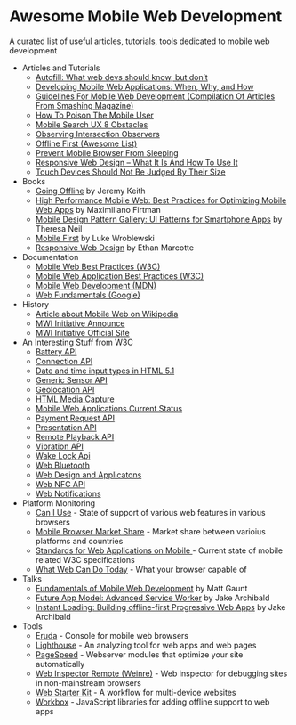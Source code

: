 # Awesome Mobile Web Development

A curated list of useful articles, tutorials, tools dedicated to mobile web development

- Articles and Tutorials
    - [Autofill: What web devs should know, but don’t](https://cloudfour.com/thinks/autofill-what-web-devs-should-know-but-dont/)
    - [Developing Mobile Web Applications: When, Why, and How](https://www.toptal.com/android/developing-mobile-web-apps-when-why-and-how)
    - [Guidelines For Mobile Web Development (Compilation Of Articles From Smashing Magazine)](https://www.smashingmagazine.com/guidelines-for-mobile-web-development/)
    - [How To Poison The Mobile User](https://www.smashingmagazine.com/2016/10/how-to-poison-the-mobile-user/)
    - [Mobile Search UX 8 Obstacles](https://blog.algolia.com/mobile-search-ux-8-obstacles/)
    - [Observing Intersection Observers](https://davidwalsh.name/intersection-observers)
    - [Offline First (Awesome List)](https://github.com/pazguille/offline-first)
    - [Prevent Mobile Browser From Sleeping](https://davidwalsh.name/wake-lock-shim)
    - [Responsive Web Design – What It Is And How To Use It](https://www.smashingmagazine.com/2011/01/guidelines-for-responsive-web-design/)
    - [Touch Devices Should Not Be Judged By Their Size](https://css-tricks.com/touch-devices-not-judged-size/)
- Books
    - [Going Offline](https://abookapart.com/products/going-offline) by Jeremy Keith
    - [High Performance Mobile Web: Best Practices for Optimizing Mobile Web Apps](https://www.amazon.com/High-Performance-Mobile-Web-Optimizing/dp/1491912553) by Maximiliano Firtman
    - [Mobile Design Pattern Gallery: UI Patterns for Smartphone Apps](https://www.amazon.com/Mobile-Design-Pattern-Gallery-Smartphone/dp/1449363636) by Theresa Neil
    - [Mobile First](https://abookapart.com/products/mobile-first) by Luke Wroblewski
    - [Responsive Web Design](https://abookapart.com/products/responsive-web-design) by Ethan Marcotte
- Documentation
    - [Mobile Web Best Practices (W3C)](https://www.w3.org/TR/mobile-bp/)
    - [Mobile Web Application Best Practices (W3C)](https://www.w3.org/TR/mwabp/)
    - [Mobile Web Development (MDN)](https://developer.mozilla.org/en-US/docs/Web/Guide/Mobile)
    - [Web Fundamentals (Google)](https://developers.google.com/web/fundamentals/)
- History
    - [Article about Mobile Web on Wikipedia](https://en.wikipedia.org/wiki/Mobile_Web)
    - [MWI Initiative Announce](https://www.w3.org/2005/05/mwi-pressrelease)
    - [MWI Initiative Official Site](https://www.w3.org/Mobile/)
- An Interesting Stuff from W3C
    - [Battery API](https://www.w3.org/TR/battery-status/)
    - [Connection API](http://wicg.github.io/netinfo/)
    - [Date and time input types in HTML 5.1](https://www.w3.org/TR/html51/sec-forms.html#date-state-typedate)
    - [Generic Sensor API](https://www.w3.org/TR/generic-sensor/)
    - [Geolocation API](https://www.w3.org/TR/geolocation-API/)
    - [HTML Media Capture](https://www.w3.org/TR/html-media-capture/)
    - [Mobile Web Applications Current Status](https://www.w3.org/standards/techs/mobileapp#w3c_all)
    - [Payment Request API](https://www.w3.org/TR/payment-request/)
    - [Presentation API](https://www.w3.org/TR/presentation-api/)
    - [Remote Playback API](https://www.w3.org/TR/remote-playback/)
    - [Vibration API](https://www.w3.org/TR/vibration/)
    - [Wake Lock Api](https://www.w3.org/TR/wake-lock/)
    - [Web Bluetooth](https://webbluetoothcg.github.io/web-bluetooth/)
    - [Web Design and Applicatons](https://www.w3.org/standards/webdesign/mobilweb.html)
    - [Web NFC API](https://w3c.github.io/web-nfc/)
    - [Web Notifications](https://www.w3.org/TR/notifications/)
- Platform Monitoring
    - [Can I Use](https://caniuse.com/) - State of support of various web features in various browsers
    - [Mobile Browser Market Share](http://gs.statcounter.com/browser-market-share/mobile/) - Market share between varioius platforms and countries
    - [Standards for Web Applications on Mobile ](https://www.w3.org/Mobile/mobile-web-app-state) - Current state of mobile related W3C specifications
    - [What Web Can Do Today](https://whatwebcando.today) - What your browser capable of
- Talks
    - [Fundamentals of Mobile Web Development](https://www.youtube.com/watch?v=z6dg_V22wV0) by Matt Gaunt
    - [Future App Model: Advanced Service Worker](https://www.youtube.com/watch?v=J2dOTKBoTL4) by Jake Archibald
    - [Instant Loading: Building offline-first Progressive Web Apps](https://www.youtube.com/watch?v=cmGr0RszHc8) by Jake Archibald
- Tools
    - [Eruda](https://github.com/liriliri/eruda) - Console for mobile web browsers
    - [Lighthouse](https://github.com/GoogleChrome/lighthouse) - An analyzing tool for web apps and web pages
    - [PageSpeed](https://www.modpagespeed.com/) - Webserver modules that optimize your site automatically
    - [Web Inspector Remote (Weinre)](https://www.npmjs.com/package/weinre) - Web inspector for debugging sites in non-mainstream browsers
    - [Web Starter Kit](https://github.com/google/web-starter-kit) - A workflow for multi-device websites
    - [Workbox](https://developers.google.com/web/tools/workbox/) - JavaScript libraries for adding offline support to web apps
